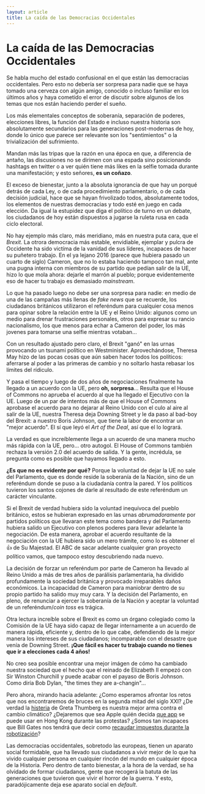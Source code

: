 ```yaml
---
layout: article
title: La caída de las Democracias Occidentales
---
```



# La caída de las Democracias Occidentales

Se habla mucho del estado confusional en el que están las democracias occidentales. Pero esto no debería ser sorpresa para nadie que se haya tomado una cerveza con algún amigo, conocido o incluso familiar en los últimos años y haya cometido el error de discutir sobre algunos de los temas que nos están haciendo perder el sueño.

Los más elementales conceptos de soberanía, separación de poderes, elecciones libres, la función del Estado e incluso nuestra historia son absolutamente secundarios para las generaciones post-modernas de hoy, donde lo único que parece ser relevante son los "sentimientos" o la trivialización del sufrimiento. 

Mandan más las tripas que la razón en una época en que, a diferencia de antaño, las discusiones no se dirimen con una espada sino posicionando hashtags en twitter o a ver quién tiene más likes en la selfie tomada durante una manifestación; y esto señores, **es un coñazo**.

El exceso de bienestar, junto a la absoluta ignorancia de que hay un porqué detrás de cada Ley, o de cada procedimiento parlamentario, o de cada decisión judicial, hace que se hayan frivolizado todos, absolutamente todos, los elementos de nuestras democracias y todo esté en juego en cada elección. Da igual la estupidez que diga el político de turno en un debate, los ciudadanos de hoy están dispuestos a jugarse la ruleta rusa en cada ciclo electoral.

No hay ejemplo más claro, más meridiano, más en nuestra puta cara, que el _Brexit_. La otrora democracia más estable, envidiable, ejemplar y pulcra de Occidente ha sido victíma de la vanidad de sus líderes, incapaces de hacer su puñetero trabajo. En el ya lejano 2016 (parece que hubiera pasado un cuarto de siglo) Cameron, que no lo estaba haciendo tampoco tan mal, ante una pugna interna con miembros de su partido que pedían salir de la UE, hizo lo que mola ahora: dejarle el marrón al pueblo; porque evidentemente eso de hacer tu trabajo es demasiado _mainstream_.

Lo que ha pasado luego no debe ser una sorpresa para nadie: en medio de una de las campañas más llenas de _fake news_ que se recuerde, los ciudadanos británicos utilizaron el referéndum para cualquier cosa menos para opinar sobre la relación entre la UE y el Reino Unido: algunos como un medio para drenar frustraciones personales, otros para expresar su rancio nacionalismo, los que menos para echar a Cameron del poder, los más jovenes para tomarse una selfie mientras votaban...

Con un resultado ajustado pero claro, el Brexit "ganó" en las urnas provocando un tsunami político en Westminister. Aprovechándose, Theresa May hizo de las pocas cosas que aún saben hacer todos los políticos: aferrarse al poder a las primeras de cambio y no soltarlo hasta rebasar los límites del rídiculo. 

Y pasa el tiempo y luego de dos años de negociaciones finalmente ha llegado a un acuerdo con la UE, pero **oh, sorpresa**... Resulta que el House of Commons no aprueba el acuerdo al que ha llegado el Ejecutivo con la UE. Luego de un par de intentos más de que el House of Commons aprobase el acuerdo para no dejarar al Reino Unido con el culo al aire al salir de la UE, nuestra Theresa deja Downing Street y le da paso al bad-boy del Brexit: a nuestro Boris Johnson, que tiene la labor de encontrar un "mejor acuerdo". El sí que leyó el _Art of the Deal_, así que el lo logrará.

La verdad es que increíblemente llega a un acuerdo de una manera mucho más rápida con la UE, pero... otro autogol. El House of Commons también rechaza la versión 2.0 del acuerdo de salida. Y la gente, incrédula, se pregunta como es posible que hayamos llegado a esto.

**¿Es que no es evidente por qué?** Porque la voluntad de dejar la UE no sale del Parlamento, que es donde reside la soberanía de la Nación, sino de un referéndum donde se puso a la ciudadanía contra la pared. Y los políticos tuvieron los santos cojones de darle al resultado de este referéndum un carácter vinculante. 

Si el Brexit de verdad hubiera sido la voluntad inequívoca del pueblo británico, estos se hubieran expresado en las urnas _abrumadoramente_ por partidos políticos que llevaran este tema como bandera y del Parlamento hubiera salido un Ejecutivo con plenos poderes para llevar adelante la negociación. De esta manera, aprobar el acuerdo resultante de la negociación con la UE hubiera sido un mero trámite, como lo es obtener el 👍 de Su Majestad. El ABC de sacar adelante cualquier gran proyecto político vamos, que tampoco estoy descubriendo nada nuevo.

La decisión de forzar un referéndum por parte de Cameron ha llevado al Reino Unido a más de tres años de parálisis parlamentaria, ha dividido profundamente la sociedad británica y provocado irreparables daños económicos. La incapacidad de Cameron para maniobrar dentro de su propio partido ha salido muy muy cara. Y la decisión del Parlamento, en pleno, de renunciar a ejercer la soberanía de la Nación y aceptar la voluntad de un referéndum/_coin toss_ es trágica.

Otra lectura increíble sobre el Brexit es como un órgano colegiado como la Comisión de la UE haya sido capaz de llegar internamente a un acuerdo de manera rápida, eficiente y, dentro de lo que cabe, defendiendo de la mejor manera los intereses de sus ciudadanos; incomparable con el desastre que venía de Downing Street. **¡Que fácil es hacer tu trabajo cuando no tienes que ir a elecciones cada 4 años!**

No creo sea posible encontrar una mejor imágen de cómo ha cambiado nuestra sociedad que el hecho que el reinado de Elizabeth II empezó con Sir Winston Churchill y puede acabar con el payaso de Boris Johnson. Como diría Bob Dylan, "the times they are a-changin"...

Pero ahora, mirando hacia adelante: ¿Como esperamos afrontar los retos que nos encontraremos de bruces en la segunda mitad del siglo XXI? ¿De verdad la [histeria](https://www.youtube.com/watch?v=xVlRompc1yE) de Greta Thumberg es nuestra mejor arma contra el cambio climático? ¿Dejaremos que sea Apple quién decida [que app](https://www.theguardian.com/world/2019/oct/10/hong-kong-protests-apple-pulls-tracking-app-after-china-criticism) se puede usar en Hong Kong durante las protestas? ¿Somos tan incapaces que Bill Gates nos tendrá que decir como [recaudar impuestos durante la robotización](https://qz.com/911968/bill-gates-the-robot-that-takes-your-job-should-pay-taxes/)? 

Las democracias occidentales, sobretodo las europeas, tienen un aparato social formidable, que ha llevado sus ciudadanos a vivir mejor de lo que ha vivido cualquier persona en cualquier rincón del mundo en cualquier época de la Historia. Pero dentro de tanto bienestar, a la hora de la verdad, se ha olvidado de formar ciudadanos, gente que recogerá la batuta de las generaciones que tuvieron que vivir el horror de la guerra. Y esto, paradójicamente deja ese aparato social en _default_.
